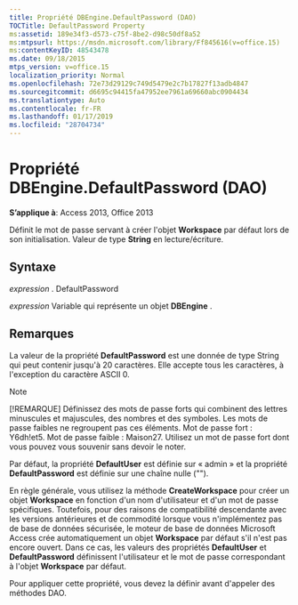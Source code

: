 ```yaml
---
title: Propriété DBEngine.DefaultPassword (DAO)
TOCTitle: DefaultPassword Property
ms:assetid: 189e34f3-d573-c75f-8be2-d98c50df8a52
ms:mtpsurl: https://msdn.microsoft.com/library/Ff845616(v=office.15)
ms:contentKeyID: 48543478
ms.date: 09/18/2015
mtps_version: v=office.15
localization_priority: Normal
ms.openlocfilehash: 72e73d29129c749d5479e2c7b17827f13adb4847
ms.sourcegitcommit: d6695c94415fa47952ee7961a69660abc0904434
ms.translationtype: Auto
ms.contentlocale: fr-FR
ms.lasthandoff: 01/17/2019
ms.locfileid: "28704734"
---
```

# <a name="dbenginedefaultpassword-property-dao"></a>Propriété DBEngine.DefaultPassword (DAO)


**S’applique à**: Access 2013, Office 2013

Définit le mot de passe servant à créer l'objet **Workspace** par défaut lors de son initialisation. Valeur de type **String** en lecture/écriture.

## <a name="syntax"></a>Syntaxe

*expression* . DefaultPassword

*expression* Variable qui représente un objet **DBEngine** .

## <a name="remarks"></a>Remarques

La valeur de la propriété **DefaultPassword** est une donnée de type String qui peut contenir jusqu'à 20 caractères. Elle accepte tous les caractères, à l'exception du caractère ASCII 0.


> [!NOTE]
> [!REMARQUE] Définissez des mots de passe forts qui combinent des lettres minuscules et majuscules, des nombres et des symboles. Les mots de passe faibles ne regroupent pas ces éléments. Mot de passe fort : Y6dh!et5. Mot de passe faible : Maison27. Utilisez un mot de passe fort dont vous pouvez vous souvenir sans devoir le noter.

Par défaut, la propriété **DefaultUser** est définie sur « admin » et la propriété **DefaultPassword** est définie sur une chaîne nulle ("").

En règle générale, vous utilisez la méthode **CreateWorkspace** pour créer un objet **Workspace** en fonction d'un nom d'utilisateur et d'un mot de passe spécifiques. Toutefois, pour des raisons de compatibilité descendante avec les versions antérieures et de commodité lorsque vous n'implémentez pas de base de données sécurisée, le moteur de base de données Microsoft Access crée automatiquement un objet **Workspace** par défaut s'il n'est pas encore ouvert. Dans ce cas, les valeurs des propriétés **DefaultUser** et **DefaultPassword** définissent l'utilisateur et le mot de passe correspondant à l'objet **Workspace** par défaut.

Pour appliquer cette propriété, vous devez la définir avant d'appeler des méthodes DAO.

